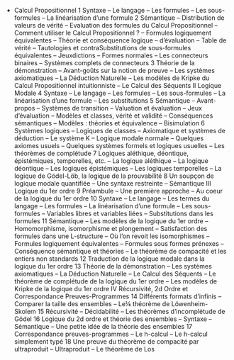 - Calcul Propositionnel 1 Syntaxe – Le langage – Les formules – Les sous-formules – La linéarisation d’une formule 2 Sémantique – Distribution de valeurs de vérité – Evaluation des formules du Calcul Propositionnel – Comment utiliser le Calcul Propositionnel ? – Formules logiquement équivalentes – Théorie et conséquence logique – d’évaluation – Table de vérité – Tautologies et contraSubstitutions de sous-formules équivalentes – Jeuxdictions – Formes normales – Les connecteurs binaires – Systèmes complets de connecteurs 3 Théorie de la démonstration – Avant-goûts sur la notion de preuve – Les systèmes axiomatiques – La Déduction Naturelle – Les modèles de Kripke du Calcul Propositionnel intuitionniste – Le Calcul des Séquents II Logique Modale 4 Syntaxe – Le langage – Les formules – Les sous-formules – La linéarisation d’une formule – Les substitutions 5 Sémantique – Avant-propos – Systèmes de transition – Valuation et évaluation – Jeux d’évaluation – Modèles et classes, vérité et validité – Conséquences sémantiques – Modèles : théories et équivalence – Bisimulation 6 Systèmes logiques – Logiques de classes – Axiomatique et systèmes de déduction – Le système K – Logique modale normale – Quelques axiomes usuels – Quelques systèmes formels et logiques usuelles – Les théorèmes de complétude 7 Logiques aléthique, déontique, épistémiques, temporelles, etc. – La logique aléthique – La logique déontique – Les logiques épistémiques – Les logiques temporelles – La logique de Gödel-Löb, la logique de la prouvabilité 8 Un soupçon de logique modale quantifiée – Une syntaxe restreinte – Sémantique III Logique du 1er ordre 9 Préambule – Une première approche – Au coeur de la logique du 1er ordre 10 Syntaxe – Le langage – Les termes du langage – Les formules – La linéarisation d’une formule – Les sous-formules – Variables libres et variables liées – Substitutions dans les formules 11 Sémantique – Les modèles de la logique du 1er ordre – Homomorphisme, isomorphisme et plongement – Satisfaction des formules dans une L-structure – Où l’on revoit les isomorphismes – Formules logiquement équivalentes – Formules sous formes prénexes – Conséquence sémantique et théories – Le théorème de compacité et les entiers non standards 12 Traduction de la logique modale dans la logique du 1er ordre 13 Théorie de la démonstration – Les systèmes axiomatiques – La Déduction Naturelle – Le Calcul des Séquents – Le théorème de complétude de la logique du 1er ordre – Les modèles de Kripke de la logique du 1er ordre IV Récursivité, 2d Ordre et Correspondance Preuves-Programmes 14 Différents formats d’infinis – Comparer la taille des ensembles – Le⅙ théorème de Löwenheim-Skolem 15 Récursivité – Décidabilité – Les théorèmes d’incomplétude de Gödel 16 Logique du 2d ordre et théorie des ensembles – Syntaxe – Sémantique – Une petite idée de la théorie des ensembles 17 Correspondance preuves-programmes – Le h-calcul – Le h-calcul simplement typé 18 Une preuve du théorème de compacité par ultraproduit – Ultraproduit – Le théorème de Los